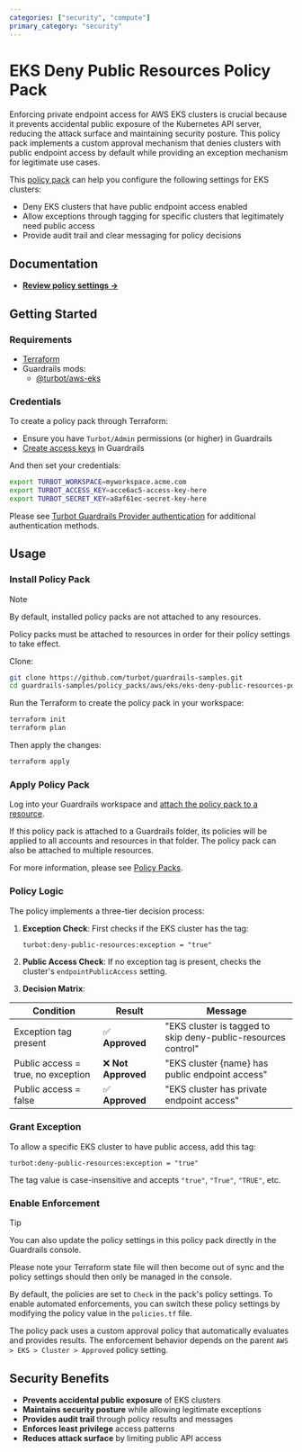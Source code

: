 ```yaml
---
categories: ["security", "compute"]
primary_category: "security"
---
```


# EKS Deny Public Resources Policy Pack

Enforcing private endpoint access for AWS EKS clusters is crucial because it prevents accidental public exposure of the Kubernetes API server, reducing the attack surface and maintaining security posture. This policy pack implements a custom approval mechanism that denies clusters with public endpoint access by default while providing an exception mechanism for legitimate use cases.

This [policy pack](https://turbot.com/guardrails/docs/concepts/policy-packs) can help you configure the following settings for EKS clusters:

- Deny EKS clusters that have public endpoint access enabled
- Allow exceptions through tagging for specific clusters that legitimately need public access
- Provide audit trail and clear messaging for policy decisions

## Documentation

- **[Review policy settings →](https://hub.guardrails.turbot.com/policy-packs/eks_deny_public_resources/settings)**

## Getting Started

### Requirements

- [Terraform](https://developer.hashicorp.com/terraform/install)
- Guardrails mods:
  - [@turbot/aws-eks](https://hub.guardrails.turbot.com/mods/aws/mods/aws-eks)

### Credentials

To create a policy pack through Terraform:

- Ensure you have `Turbot/Admin` permissions (or higher) in Guardrails
- [Create access keys](https://turbot.com/guardrails/docs/guides/iam/access-keys#generate-a-new-guardrails-api-access-key) in Guardrails

And then set your credentials:

```sh
export TURBOT_WORKSPACE=myworkspace.acme.com
export TURBOT_ACCESS_KEY=acce6ac5-access-key-here
export TURBOT_SECRET_KEY=a8af61ec-secret-key-here
```

Please see [Turbot Guardrails Provider authentication](https://registry.terraform.io/providers/turbot/turbot/latest/docs#authentication) for additional authentication methods.

## Usage

### Install Policy Pack

> [!NOTE]
> By default, installed policy packs are not attached to any resources.
>
> Policy packs must be attached to resources in order for their policy settings to take effect.

Clone:

```sh
git clone https://github.com/turbot/guardrails-samples.git
cd guardrails-samples/policy_packs/aws/eks/eks-deny-public-resources-policy-pack
```

Run the Terraform to create the policy pack in your workspace:

```sh
terraform init
terraform plan
```

Then apply the changes:

```sh
terraform apply
```

### Apply Policy Pack

Log into your Guardrails workspace and [attach the policy pack to a resource](https://turbot.com/guardrails/docs/guides/policy-packs#attach-a-policy-pack-to-a-resource).

If this policy pack is attached to a Guardrails folder, its policies will be applied to all accounts and resources in that folder. The policy pack can also be attached to multiple resources.

For more information, please see [Policy Packs](https://turbot.com/guardrails/docs/concepts/policy-packs).

### Policy Logic

The policy implements a three-tier decision process:

1. **Exception Check**: First checks if the EKS cluster has the tag:
   ```
   turbot:deny-public-resources:exception = "true"
   ```

2. **Public Access Check**: If no exception tag is present, checks the cluster's `endpointPublicAccess` setting.

3. **Decision Matrix**:

| Condition | Result | Message |
|-----------|--------|---------|
| Exception tag present | ✅ **Approved** | "EKS cluster is tagged to skip deny-public-resources control" |
| Public access = true, no exception | ❌ **Not Approved** | "EKS cluster {name} has public endpoint access" |
| Public access = false | ✅ **Approved** | "EKS cluster has private endpoint access" |

### Grant Exception

To allow a specific EKS cluster to have public access, add this tag:

```
turbot:deny-public-resources:exception = "true"
```

The tag value is case-insensitive and accepts `"true"`, `"True"`, `"TRUE"`, etc.

### Enable Enforcement

> [!TIP]
> You can also update the policy settings in this policy pack directly in the Guardrails console.
>
> Please note your Terraform state file will then become out of sync and the policy settings should then only be managed in the console.

By default, the policies are set to `Check` in the pack's policy settings. To enable automated enforcements, you can switch these policy settings by modifying the policy value in the `policies.tf` file.

The policy pack uses a custom approval policy that automatically evaluates and provides results. The enforcement behavior depends on the parent `AWS > EKS > Cluster > Approved` policy setting.

## Security Benefits

- **Prevents accidental public exposure** of EKS clusters
- **Maintains security posture** while allowing legitimate exceptions
- **Provides audit trail** through policy results and messages
- **Enforces least privilege** access patterns
- **Reduces attack surface** by limiting public API access
